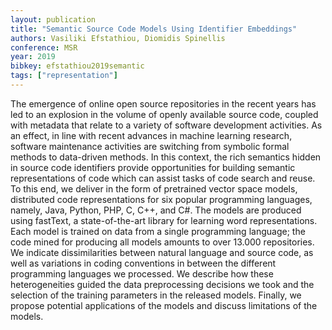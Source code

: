 ```yaml
---
layout: publication
title: "Semantic Source Code Models Using Identifier Embeddings"
authors: Vasiliki Efstathiou, Diomidis Spinellis
conference: MSR
year: 2019
bibkey: efstathiou2019semantic
tags: ["representation"]
---
```

The emergence of online open source repositories in the recent years has led to an explosion in the volume of openly available source code, coupled with metadata that relate to a variety of software development activities. As an effect, in line with recent advances in machine learning research, software maintenance activities are switching from symbolic formal methods to data-driven methods. In this context, the rich semantics hidden in source code identifiers provide opportunities for building semantic representations of code which can assist tasks of code search and reuse. To this end, we deliver in the form of pretrained vector space models, distributed code representations for six popular programming languages, namely, Java, Python, PHP, C, C++, and C#. The models are produced using fastText, a state-of-the-art library for learning word representations. Each model is trained on data from a single programming language; the code mined for producing all models amounts to over 13.000 repositories. We indicate dissimilarities between natural language and source code, as well as variations in coding conventions in between the different programming languages we processed. We describe how these heterogeneities guided the data preprocessing decisions we took and the selection of the training parameters in the released models. Finally, we propose potential applications of the models and discuss limitations of the models. 
